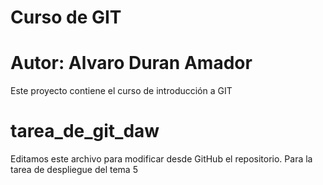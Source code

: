 # Curso de GIT
# Autor: Alvaro Duran Amador

Este proyecto contiene el curso de introducción a GIT
# tarea_de_git_daw
Editamos este archivo para modificar desde GitHub el repositorio.
Para la tarea de despliegue del tema 5
